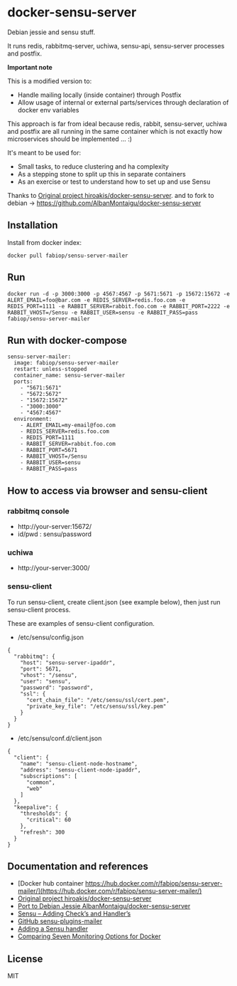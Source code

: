 # docker-sensu-server

Debian jessie and sensu stuff.

It runs redis, rabbitmq-server, uchiwa, sensu-api, sensu-server processes and postfix.

**Important note**


This is a modified version to:

- Handle mailing locally (inside container) through Postfix
- Allow usage of internal or external parts/services through declaration of docker env variables


This approach is far from ideal because redis, rabbit, sensu-server, uchiwa and postfix
are all running in the same container which is not exactly how microservices should be
implemented ... :)


It's meant to be used for:
- Small tasks, to reduce clustering and ha complexity
- As a stepping stone to split up this in separate containers
- As an exercise or test to understand how to set up and use Sensu


Thanks to [Original project hiroakis/docker-sensu-server](https://github.com/hiroakis/docker-sensu-server).
and to fork to debian -> https://github.com/AlbanMontaigu/docker-sensu-server



## Installation

Install from docker index:

```
docker pull fabiop/sensu-server-mailer
```

## Run

```
docker run -d -p 3000:3000 -p 4567:4567 -p 5671:5671 -p 15672:15672 -e ALERT_EMAIL=foo@bar.com -e REDIS_SERVER=redis.foo.com -e REDIS_PORT=1111 -e RABBIT_SERVER=rabbit.foo.com -e RABBIT_PORT=2222 -e RABBIT_VHOST=/Sensu -e RABBIT_USER=sensu -e RABBIT_PASS=pass fabiop/sensu-server-mailer
```


## Run with docker-compose
```
sensu-server-mailer:
  image: fabiop/sensu-server-mailer
  restart: unless-stopped
  container_name: sensu-server-mailer
  ports:
    - "5671:5671"
    - "5672:5672"
    - "15672:15672"
    - "3000:3000"
    - "4567:4567"
  environment:
    - ALERT_EMAIL=my-email@foo.com
    - REDIS_SERVER=redis.foo.com 
    - REDIS_PORT=1111 
    - RABBIT_SERVER=rabbit.foo.com 
    - RABBIT_PORT=5671 
    - RABBIT_VHOST=/Sensu 
    - RABBIT_USER=sensu 
    - RABBIT_PASS=pass 
```


## How to access via browser and sensu-client


### rabbitmq console

* http://your-server:15672/
* id/pwd : sensu/password


### uchiwa

* http://your-server:3000/


### sensu-client

To run sensu-client, create client.json (see example below), then just run sensu-client process.

These are examples of sensu-client configuration.

* /etc/sensu/config.json

```
{
  "rabbitmq": {
    "host": "sensu-server-ipaddr",
    "port": 5671,
    "vhost": "/sensu",
    "user": "sensu",
    "password": "password",
    "ssl": {
      "cert_chain_file": "/etc/sensu/ssl/cert.pem",
      "private_key_file": "/etc/sensu/ssl/key.pem"
    }
  }
}
```

* /etc/sensu/conf.d/client.json

```
{
  "client": {
    "name": "sensu-client-node-hostname",
    "address": "sensu-client-node-ipaddr",
    "subscriptions": [
      "common",
      "web"
    ]
  },
  "keepalive": {
    "thresholds": {
      "critical": 60
    },
    "refresh": 300
  }
}
```

## Documentation and references

* [Docker hub container https://hub.docker.com/r/fabiop/sensu-server-mailer/](https://hub.docker.com/r/fabiop/sensu-server-mailer/)
* [Original project hiroakis/docker-sensu-server](https://github.com/hiroakis/docker-sensu-server)
* [Port to Debian Jessie AlbanMontaigu/docker-sensu-server](https://github.com/AlbanMontaigu/docker-sensu-server)
* [Sensu – Adding Check’s and Handler’s](https://beingasysadmin.wordpress.com/2013/04/26/378/)
* [GitHub sensu-plugins-mailer](https://github.com/sensu-plugins/sensu-plugins-mailer)
* [Adding a Sensu handler](https://sensuapp.org/docs/0.16/adding_a_handler)
* [Comparing Seven Monitoring Options for Docker](http://rancher.com/comparing-monitoring-options-for-docker-deployments/)

## License

MIT
